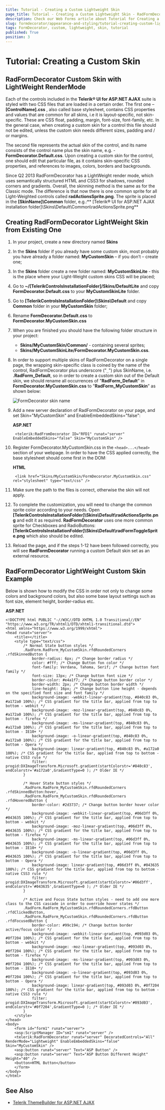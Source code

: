 ```yaml
---
title: Tutorial - Creating a Custom Lightweight Skin
page_title: Tutorial - Creating a Custom Lightweight Skin - RadFormDecorator
description: Check our Web Forms article about Tutorial for Creating a Custom Lightweight Skin for RadFormDecorator.
slug: formdecorator/appearance-and-styling/tutorial-creating-custom-lightweight-skin
tags: FormDecorator, custom, lightweight, skin, tutorial
published: True
position: 3
---
```


# Tutorial: Creating a Custom Skin

## RadFormDecorator Custom Skin with LightWeight RenderMode

Each of the controls included in the **Telerik® UI for ASP.NET AJAX** suite is styled with two CSS files that are loaded in a certain order. The first one – **[ControlName].css** , also called base stylesheet, contains CSS properties and values that are common for all skins, i.e it is layout-specific, not skin-specific. These are CSS float, padding, margin, font-size, font-family, etc. In the general case, when creating a custom skin for a control this file should not be edited, unless the custom skin needs different sizes, padding and / or margins. 

The second file represents the actual skin of the control, and its name consists of the control name plus the skin name, e.g. - **FormDecorator.Default.css**. Upon creating a custom skin for the control, one should edit that particular file, as it contains skin-specific CSS properties, and references to images, colors, borders and backgrounds. 

Since Q2 2013 RadFormDecorator has a LightWeight render mode, which uses semantically structured HTML and CSS3 for shadows, rounded corners and gradients. Overall, the skinning method is the same as for the Classic mode. The difference is that now there is one common sprite for all Light-Weighted controls called **radActionsSprite.png**. The sprite is placed in the **[SkinName]\Common** folder, e.g.:** [Telerik® UI for ASP.NET AJAX installation folder]\Skins\Default\Common\radActionsSprite.png**



## Creating RadFormDecorator LightWeight Skin from Existing One


1. In your project, create a new directory named **Skins**


1. In the **Skins** folder if you already have some custom skin, most probably you have already a folder named: **MyCustomSkin** – if you don’t – create one;

1. In the **Skins** folder create a new folder named: **MyCustomSkinLite** - this is the place where your Light-Weight custom skins CSS will be placed;


1. Go to **~/[TelerikControlsInstallationFolder]/Skins/DefaultLite** and copy **FormDecorator.Default.css** to your **MyCustomSkinLite** folder. 

1. Go to **[TelerikControlsInstallationFolder]\Skins\Default** and copy **Common** folder in your **MyCustomSkin** folder;


1. Rename **FormDecorator.Default.css** to **FormDecorator.MyCustomSkin.css**

1. When you are finished you should have the following folder structure in your project:
	* **Skins/MyCustomSkin/Common/** - containing several sprites;
	* **Skins/MyCustomSkinLite/FormDecorator.MyCustomSkin.css**.


1. In order to support multiple skins of RadFormDecorator on a single page, the wrapping skin-specific class is coined by the name of the control, RadFormDecorator plus underscore ("`_`") plus SkinName, i.e. **.RadForm_Default**, so in order to create a custom skin out of the Default skin, we should rename all occurrences of "**RadForm_Default**" in **FormDecorator.MyCustomSkin.css** to "**RadForm_MyCustomSkin**" as shown below:

	![FormDecorator skin name](images/RenameRFDLight.png)

1. Add a new server declaration of RadFormDecorator on your page, and set Skin="MyCustomSkin" and EnableEmbeddedSkins="false":

	__ASP.NET__

		<telerik:RadFromDecorator ID="RFD1" runat="server"  EnableEmbeddedSkins="false" Skin="MyCustomSkin" />



1. Register FormDecorator.MyCustomSkin.css in the `<head>...</head>` section of your webpage. In order to have the CSS applied correctly, the base stylesheet should come first in the DOM:

	__HTML__

		<link href="Skins/MyCustomSkin/FormDecorator.MyCustomSkin.css" rel="stylesheet" type="text/css" />

1. Make sure the path to the files is correct, otherwise the skin will not apply.

1. To complete the customization, you will need to change the common sprite color according to your needs. Open **[TelerikControlsInstallationFolder]\Skins\Default\radActionsSprite.png** and edit it as required. **RadFormDecorator** uses one more common sprite for Checkboxes and RadioButtons: **[TelerikControlsInstallationFolder]\Skins\Default\radFormToggleSprite.png** which also should be edited.

1. Reload the page, and if the steps 1-12 have been followed correctly, you will see **RadFormDecorator** running a custom Default skin set as an external resource.


## RadFormDecorator LightWeight Custom Skin Example

Below is shown how to modify the CSS in order not only to change some colors and background colors, but also some base layout settings such as font size, element height, border-radius etc.

__ASP.NET__

	<!DOCTYPE html PUBLIC "-//W3C//DTD XHTML 1.0 Transitional//EN" "https://www.w3.org/TR/xhtml1/DTD/xhtml1-transitional.dtd">
	<html xmlns="https://www.w3.org/1999/xhtml">
	<head runat="server">
	    <title></title>
	    <style type="text/css">
	        /* Normal State button styles */
	        .RadForm.RadForm_MyCustomSkin.rfdRoundedCorners .rfdSkinnedButton {
	            border-radius: 6px; /* Change border radius */
	            color: #fff; /* Change Button fon color */
	            font-family: Verdana, Tahoma, Serif; /* Change button font family */
	            font-size: 13px; /* Change button font size */
	            border-color: #e4a1f7; /* Change button border color */
	            border-width: 2px; /* Change button border width */
	            line-height: 16px; /* Change button line height - depends on the specified font size and font family */
	            background-image: -webkit-linear-gradient(top, #840c83 0%, #a172a0 100%); /* CSS gradient for the title bar, applied from top to bottom - webkit */
	            background-image: -moz-linear-gradient(top, #840c83 0%, #a172a0 100%); /* CSS gradient for the title bar, applied from top to bottom - firefox */
	            background-image: -ms-linear-gradient(top, #840c83 0%, #a172a0 100%); /* CSS gradient for the title bar, applied from top to bottom - IE10+ */
	            background-image: -o-linear-gradient(top, #840c83 0%, #a172a0 100%); /* CSS gradient for the title bar, applied from top to bottom - Opera */
	            background-image: linear-gradient(top, #840c83 0%, #a172a0 100%); /* CSS gradient for the title bar, applied from top to bottom - native CSS3 rule */
	            filter: progid:DXImageTransform.Microsoft.gradient(startColorstr='#840c83', endColorstr='#a172a0',GradientType=0 ); /* Older IE */
	        }
	
	        /* Hover State button styles */
	        .RadForm.RadForm_MyCustomSkin.rfdRoundedCorners .rfdSkinnedButton:hover,
	        .RadForm.RadForm_MyCustomSkin.rfdRoundedCorners .rfdHoveredButton {
	            border-color: #2d3737; /* Change button border hover color */
	            background-image: -webkit-linear-gradient(top, #06d3ff 0%, #043635 100%); /* CSS gradient for the title bar, applied from top to bottom - webkit */
	            background-image: -moz-linear-gradient(top, #06d3ff 0%, #043635 100%); /* CSS gradient for the title bar, applied from top to bottom - firefox */
	            background-image: -ms-linear-gradient(top, #06d3ff 0%, #043635 100%); /* CSS gradient for the title bar, applied from top to bottom - IE10+ */
	            background-image: -o-linear-gradient(top, #06d3ff 0%, #043635 100%); /* CSS gradient for the title bar, applied from top to bottom - Opera */
	            background-image: linear-gradient(top, #06d3ff 0%, #043635 100%); /* CSS gradient for the title bar, applied from top to bottom - native CSS3 rule */
	            filter: progid:DXImageTransform.Microsoft.gradient(startColorstr='#06d3ff', endColorstr='#043635',GradientType=0 ); /* Older IE */
	        }
	
	        /* Active and Focus State button styles - need to add one more class to the CSS cascade in order to override hover states */
	        .RadForm.RadForm_MyCustomSkin.rfdRoundedCorners.rfdButton .rfdClickedButton,
	        .RadForm.RadForm_MyCustomSkin.rfdRoundedCorners.rfdButton .rfdFocusedButton {
	            border-color: #99c194; /* Change button border active/focus color */
	            background-image: -webkit-linear-gradient(top, #093d03 0%, #0f7204 100%); /* CSS gradient for the title bar, applied from top to bottom - webkit */
	            background-image: -moz-linear-gradient(top, #093d03 0%, #0f7204 100%); /* CSS gradient for the title bar, applied from top to bottom - firefox */
	            background-image: -ms-linear-gradient(top, #093d03 0%, #0f7204 100%); /* CSS gradient for the title bar, applied from top to bottom - IE10+ */
	            background-image: -o-linear-gradient(top, #093d03 0%, #0f7204 100%); /* CSS gradient for the title bar, applied from top to bottom - Opera */
	            background-image: linear-gradient(top, #093d03 0%, #0f7204 100%); /* CSS gradient for the title bar, applied from top to bottom - native CSS3 rule */
	            filter: progid:DXImageTransform.Microsoft.gradient(startColorstr='#093d03', endColorstr='#0f7204',GradientType=0 ); /* Older IE */
	        }
	    </style>
	</head>
	<body>
	    <form id="form1" runat="server">
	    <asp:ScriptManager ID="sm1" runat="server" />
	    <telerik:RadFormDecorator runat="server" DecoratedControls="All" RenderMode="Lightweight" EnableEmbeddedSkins="false" Skin="MyCustomSkin" />
	    <asp:button runat="server" Text="ASP Button" />
	    <asp:button runat="server" Text="ASP Button Different Height" Height="40" />
	    <button>HTML Button</button>
	    </form>
	</body>
	</html>
    

   
## See Also

 * [Telerik ThemeBuilder for ASP.NET AJAX](https://themebuilder.telerik.com/)


